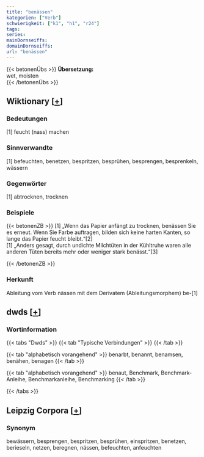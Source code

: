 ```yaml
---
title: "benässen"
kategorien: ["Verb"]
schwierigkeit: ["k1", "h1", "r24"]
tags:
series:
mainDornseiffs:
domainDornseiffs:
url: "benässen"
---
```


{{< betonenÜbs >}}
**Übersetzung:**  
wet, moisten  
{{< /betonenÜbs >}}

## Wiktionary [[+](https://de.wiktionary.org/wiki/benässen)]

### Bedeutungen
[1] feucht (nass) machen  

### Sinnverwandte
[1] befeuchten, benetzen, bespritzen, besprühen, besprengen, besprenkeln, wässern  

### Gegenwörter
[1] abtrocknen, trocknen  

### Beispiele
{{< betonenZB >}}
[1] „Wenn das Papier anfängt zu trocknen, benässen Sie es erneut. Wenn Sie Farbe auftragen, bilden sich keine harten Kanten, so lange das Papier feucht bleibt.“[2]  
[1] „Anders gesagt, durch undichte Milchtüten in der Kühltruhe waren alle anderen Tüten bereits mehr oder weniger stark benässt.“[3]  

{{< /betonenZB >}}
### Herkunft
Ableitung vom Verb nässen mit dem Derivatem (Ableitungsmorphem) be-[1]  



## dwds [[+](https://www.dwds.de/wb/benässen)]

### Wortinformation
{{< tabs "Dwds" >}}
{{< tab "Typische Verbindungen" >}}
{{< /tab >}}

{{< tab "alphabetisch vorangehend" >}}
benarbt, benannt, benamsen, benähen, benagen
{{< /tab >}}

{{< tab "alphabetisch vorangehend" >}}
benaut, Benchmark, Benchmark-Anleihe, Benchmarkanleihe, Benchmarking
{{< /tab >}}

{{< /tabs >}}

## Leipzig Corpora [[+](https://corpora.uni-leipzig.de/en/res?word=benässen&corpusId=deu_newscrawl-public_2018)]


### Synonym
bewässern, besprengen, bespritzen, besprühen, einspritzen, benetzen, berieseln, netzen, beregnen, nässen, befeuchten, anfeuchten

